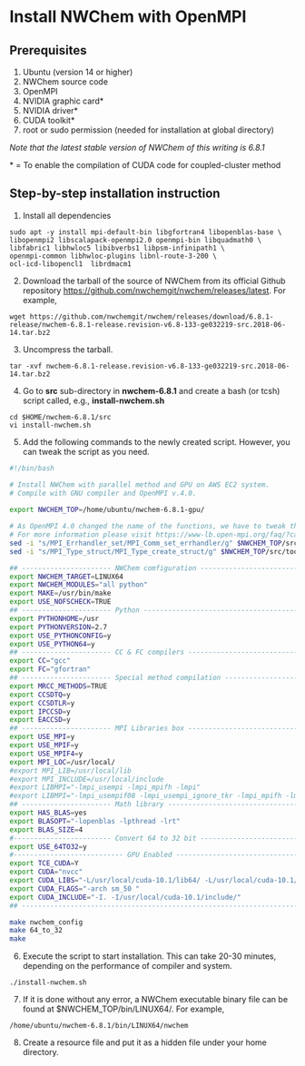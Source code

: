 # Install NWChem with OpenMPI

## Prerequisites
1. Ubuntu (version 14 or higher)
2. NWChem source code
3. OpenMPI
4. NVIDIA graphic card*
5. NVIDIA driver*
6. CUDA toolkit*
7. root or sudo permission (needed for installation at global directory)

*Note that the latest stable version of NWChem of this writing is 6.8.1*

\* = To enable the compilation of CUDA code for coupled-cluster method

## Step-by-step installation instruction

1. Install all dependencies
```
sudo apt -y install mpi-default-bin libgfortran4 libopenblas-base \
libopenmpi2 libscalapack-openmpi2.0 openmpi-bin libquadmath0 \
libfabric1 libhwloc5 libibverbs1 libpsm-infinipath1 \
openmpi-common libhwloc-plugins libnl-route-3-200 \
ocl-icd-libopencl1  librdmacm1
```

2. Download the tarball of the source of NWChem from its official Github repository https://github.com/nwchemgit/nwchem/releases/latest. For example,
```
wget https://github.com/nwchemgit/nwchem/releases/download/6.8.1-release/nwchem-6.8.1-release.revision-v6.8-133-ge032219-src.2018-06-14.tar.bz2
```

3. Uncompress the tarball.
```
tar -xvf nwchem-6.8.1-release.revision-v6.8-133-ge032219-src.2018-06-14.tar.bz2
```

4. Go to **src** sub-directory in **nwchem-6.8.1** and create a bash (or tcsh) script called, e.g., **install-nwchem.sh**
```
cd $HOME/nwchem-6.8.1/src
vi install-nwchem.sh
```

5. Add the following commands to the newly created script. However, you can tweak the script as you need.
```sh
#!/bin/bash

# Install NWChem with parallel method and GPU on AWS EC2 system.
# Compile with GNU compiler and OpenMPI v.4.0.
 
export NWCHEM_TOP=/home/ubuntu/nwchem-6.8.1-gpu/

# As OpenMPI 4.0 changed the name of the functions, we have to tweak the name in the following files.
# For more information please visit https://www-lb.open-mpi.org/faq/?category=mpi-removed.
sed -i "s/MPI_Errhandler_set/MPI_Comm_set_errhandler/g" $NWCHEM_TOP/src/tools/ga-5.6.5/tcgmsg/tcgmsg-mpi/misc.c
sed -i "s/MPI_Type_struct/MPI_Type_create_struct/g" $NWCHEM_TOP/src/tools/ga-5.6.5/comex/src-armci/message.c

## ---------------------- NWChem comfiguration ------------------------
export NWCHEM_TARGET=LINUX64
export NWCHEM_MODULES="all python"
export MAKE=/usr/bin/make
export USE_NOFSCHECK=TRUE
## ---------------------- Python --------------------------------------
export PYTHONHOME=/usr
export PYTHONVERSION=2.7
export USE_PYTHONCONFIG=y
export USE_PYTHON64=y
## ---------------------- CC & FC compilers ---------------------------
export CC="gcc"
export FC="gfortran"
## ---------------------- Special method compilation ------------------
export MRCC_METHODS=TRUE
export CCSDTQ=y
export CCSDTLR=y
export IPCCSD=y
export EACCSD=y
## ---------------------- MPI Libraries box ---------------------------
export USE_MPI=y
export USE_MPIF=y
export USE_MPIF4=y
export MPI_LOC=/usr/local/
#export MPI_LIB=/usr/local/lib
#export MPI_INCLUDE=/usr/local/include
#export LIBMPI="-lmpi_usempi -lmpi_mpifh -lmpi"
#export LIBMPI="-lmpi_usempif08 -lmpi_usempi_ignore_tkr -lmpi_mpifh -lmpi"
## ---------------------- Math library --------------------------------
export HAS_BLAS=yes
export BLASOPT="-lopenblas -lpthread -lrt"
export BLAS_SIZE=4
#------------------------ Convert 64 to 32 bit ------------------------
export USE_64TO32=y
#--------------------------- GPU Enabled ------------------------------
export TCE_CUDA=Y
export CUDA="nvcc"
export CUDA_LIBS="-L/usr/local/cuda-10.1/lib64/ -L/usr/local/cuda-10.1/lib64/ -lcudart"
export CUDA_FLAGS="-arch sm_50 "
export CUDA_INCLUDE="-I. -I/usr/local/cuda-10.1/include/"
## --------------------------------------------------------------------

make nwchem_config
make 64_to_32
make
```

6. Execute the script to start installation. This can take 20-30 minutes, depending on the performance of compiler and system.
```
./install-nwchem.sh
```

7. If it is done without any error, a NWChem executable binary file can be found at $NWCHEM_TOP/bin/LINUX64/. For example,
```
/home/ubuntu/nwchem-6.8.1/bin/LINUX64/nwchem
```

8. Create a resource file and put it as a hidden file under your home directory.
